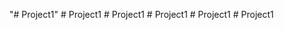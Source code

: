 "# Project1" 
#   P r o j e c t 1  
 #   P r o j e c t 1  
 #   P r o j e c t 1  
 #   P r o j e c t 1  
 #   P r o j e c t 1  
 